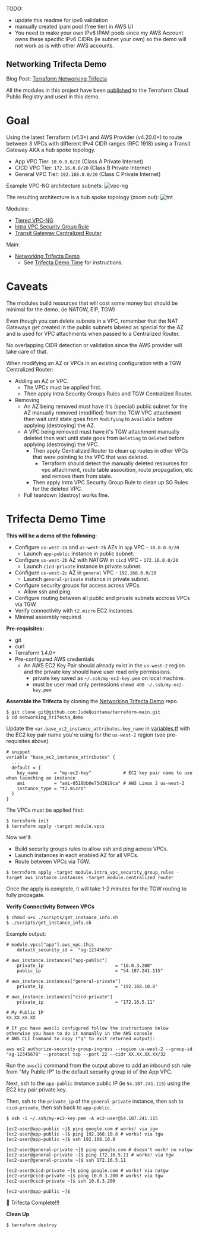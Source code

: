 TODO:
- update this readme for ipv6 validation
- manually created ipam pool (free tier) in AWS UI
- You need to make your own IPv6 IPAM pools since my AWS Account owns
  these specific IPv6 CIDRs (ie subnet your own) so the demo will not
  work as is with other AWS accounts.

## Networking Trifecta Demo
Blog Post:
[Terraform Networking Trifecta ](https://jq1.io/posts/tnt/)

All the modules in this project have been [published](https://jq1.io/posts/finally_published_to_public_registry/) to the Terraform Cloud
Public Registry and used in this demo.

# Goal
Using the latest Terraform (v1.3+) and AWS Provider (v4.20.0+)
to route between 3 VPCs with different IPv4 CIDR ranges (RFC 1918)
using a Transit Gateway AKA a hub spoke topology.

- App VPC Tier: `10.0.0.0/20` (Class A Private Internet)
- CICD VPC Tier: `172.16.0.0/20` (Class B Private Internet)
- General VPC Tier: `192.168.0.0/20` (Class C Private Internet)

Example VPC-NG architecture subnets:
![vpc-ng](https://jq1-io.s3.amazonaws.com/base/aws-vpc.png)

The resulting architecture is a hub spoke topology (zoom out):
![tnt](https://jq1-io.s3.amazonaws.com/tnt/tnt.png)

Modules:
- [Tiered VPC-NG](https://github.com/JudeQuintana/terraform-modules/tree/master/networking/tiered_vpc_ng)
- [Intra VPC Security Group Rule](https://github.com/JudeQuintana/terraform-modules/tree/master/networking/intra_vpc_security_group_rule_for_tiered_vpc_ng)
- [Transit Gateway Centralized Router](https://github.com/JudeQuintana/terraform-modules/tree/master/networking/transit_gateway_centralized_router_for_tiered_vpc_ng)

Main:
- [Networking Trifecta Demo](https://github.com/JudeQuintana/terraform-main/tree/main/networking_trifecta_demo)
  - See [Trifecta Demo Time](https://jq1.io/posts/tnt/#trifecta-demo-time) for instructions.

# Caveats
The modules build resources that will cost some money but should be minimal for the demo. (ie NATGW, EIP, TGW)

Even though you can delete subnets in a VPC, remember that the NAT Gateways get created in the public subnets labeled as special for the AZ and is used for VPC attachments when passed to a Centralized Router.

No overlapping CIDR detection or validation since the AWS provider will take care of that.

When modifying an AZ or VPCs in an existing configuration with a TGW Centralized Router:
  - Adding an AZ or VPC.
    - The VPCs must be applied first.
    - Then apply Intra Security Groups Rules and TGW Centralized Router.
  - Removing
    - An AZ being removed must have it's (special) public subnet for the AZ manually removed (modified) from the TGW VPC attachment then wait until state goes from `Modifying` to `Available` before applying (destroying) the AZ.
    - A VPC being removed must have it's TGW attachment manually deleted then wait until state goes from `Deleting` to `Deleted` before applying (destroying) the VPC.
      - Then apply Centralized Router to clean up routes in other VPCs that were pointing to the VPC that was deleted.
        - Terraform should detect the manually deleted resources for vpc attachment, route table assocition, route propagation, etc and remove them from state.
      - Then apply Intra VPC Security Group Rule to clean up SG Rules for the deleted VPC.
    - Full teardown (destroy) works fine.

# Trifecta Demo Time

**This will be a demo of the following:**
- Configure `us-west-2a` and `us-west-2b` AZs in `app` VPC - `10.0.0.0/20`
  - Launch `app-public` instance in public subnet.
- Configure `us-west-2b` AZ with NATGW in `cicd` VPC - `172.16.0.0/20`
  - Launch `cicd-private` instance in private subnet.
- Configure `us-west-2c` AZ in `general` VPC - `192.168.0.0/20`
  - Launch `general-private` instance in private subnet.
- Configure security groups for access across VPCs.
  - Allow ssh and ping.
- Configure routing between all public and private subnets accross VPCs
via TGW.
- Verify connectivity with `t2.micro` EC2 instances.
- Minimal assembly required.

**Pre-requisites:**
- git
- curl
- Terraform 1.4.0+
- Pre-configured AWS credentials
  - An AWS EC2 Key Pair should already exist in the `us-west-2` region and the private key should have
user read only permissions.
    - private key saved as `~/.ssh/my-ec2-key.pem` on local machine.
    - must be user read only permssions `chmod 400 ~/.ssh/my-ec2-key.pem`

**Assemble the Trifecta** by cloning the [Networking Trifecta Demo](https://github.com/JudeQuintana/terraform-main/) repo.
```
$ git clone git@github.com:JudeQuintana/terraform-main.git
$ cd networking_trifecta_demo
```

Update the `var.base_ec2_instance_attributes.key_name` in [variables.tf](https://github.com/JudeQuintana/terraform-main/blob/main/networking_trifecta_demo/variables.tf#L21) with the EC2 key pair name you're using for the `us-west-2` region (see pre-requisites above).
```
# snippet
variable "base_ec2_instance_attributes" {
  ...
  default = {
    key_name      = "my-ec2-key"            # EC2 key pair name to use when launching an instance
    ami           = "ami-0518bb0e75d3619ca" # AWS Linux 2 us-west-2
    instance_type = "t2.micro"
  }
}
```

The VPCs must be applied first:
```
$ terraform init
$ terraform apply -target module.vpcs
```

Now we'll:
- Build security groups rules to allow ssh and ping across VPCs.
- Launch instances in each enabled AZ for all VPCs.
- Route between VPCs via TGW.
```
$ terraform apply -target module.intra_vpc_security_group_rules -target aws_instance.instances -target module.centralized_router
```

Once the apply is complete, it will take 1-2 minutes for the TGW
routing to fully propagate.

**Verify Connectivity Between VPCs**
```
$ chmod u+x ./scripts/get_instance_info.sh
$ ./scripts/get_instance_info.sh
```

Example output:
```
# module.vpcs["app"].aws_vpc.this
    default_security_id =  "sg-12345678"

# aws_instance.instances["app-public"]
    private_ip                           = "10.0.3.200"
    public_ip                            = "54.187.241.115"

# aws_instance.instances["general-private"]
    private_ip                           = "192.168.10.8"

# aws_instance.instances["cicd-private"]
    private_ip                           = "172.16.5.11"

# My Public IP
XX.XX.XX.XX

# If you have awscli configured follow the instructions below otherwise you have to do it manually in the AWS console
# AWS CLI Command to copy ("q" to exit returned output):

aws ec2 authorize-security-group-ingress --region us-west-2 --group-id  "sg-12345678" --protocol tcp --port 22 --cidr XX.XX.XX.XX/32
```

Run the `awscli` command from the output above to add an inbound ssh rule from "My Public IP" to the default security group id of the App VPC.

Next, ssh to the `app-public` instance public IP (ie `54.187.241.115`) using the EC2 key pair private key.

Then, ssh to the `private_ip` of the `general-private` instance, then ssh to `cicd-private`, then ssh back to `app-public`.
```
$ ssh -i ~/.ssh/my-ec2-key.pem -A ec2-user@54.187.241.115

[ec2-user@app-public ~]$ ping google.com # works! via igw
[ec2-user@app-public ~]$ ping 192.168.10.8 # works! via tgw
[ec2-user@app-public ~]$ ssh 192.168.10.8

[ec2-user@general-private ~]$ ping google.com # doesn't work! no natgw
[ec2-user@general-private ~]$ ping 172.16.5.11 # works! via tgw
[ec2-user@general-private ~]$ ssh 172.16.5.11

[ec2-user@cicd-private ~]$ ping google.com # works! via natgw
[ec2-user@cicd-private ~]$ ping 10.0.3.200 # works! via tgw
[ec2-user@cicd-private ~]$ ssh 10.0.3.200

[ec2-user@app-public ~]$
```

🔻 Trifecta Complete!!!

**Clean Up**
```
$ terraform destroy
```

